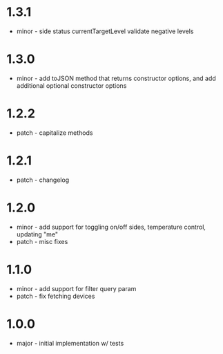 # 1.3.1

- minor - side status currentTargetLevel validate negative levels

# 1.3.0

- minor - add toJSON method that returns constructor options, and add additional optional constructor options

# 1.2.2

- patch - capitalize methods

# 1.2.1

- patch - changelog

# 1.2.0

- minor - add support for toggling on/off sides, temperature control, updating "me"
- patch - misc fixes

# 1.1.0

- minor - add support for filter query param
- patch - fix fetching devices

# 1.0.0

- major - initial implementation w/ tests
